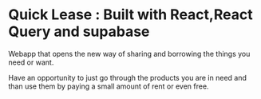 # Quick Lease : Built with React,React Query and supabase

Webapp that opens the new way of sharing and borrowing the things you need or want.

Have an opportunity to just go through the products you are in need and than use them by paying a small amount of rent or even free.
